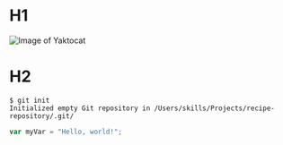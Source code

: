 # H1

![Image of Yaktocat](https://octodex.github.com/images/yaktocat.png)

# H2

```
$ git init
Initialized empty Git repository in /Users/skills/Projects/recipe-repository/.git/
```

``` javascript
var myVar = "Hello, world!";
```
